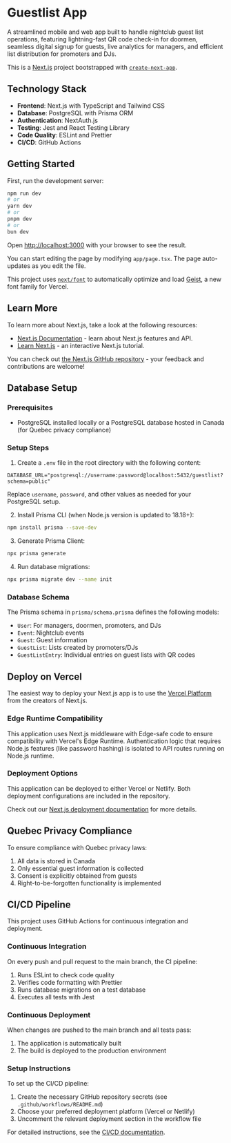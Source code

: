 # Guestlist App

A streamlined mobile and web app built to handle nightclub guest list operations, featuring lightning-fast QR code check-in for doormen, seamless digital signup for guests, live analytics for managers, and efficient list distribution for promoters and DJs.

This is a [Next.js](https://nextjs.org) project bootstrapped with [`create-next-app`](https://nextjs.org/docs/app/api-reference/cli/create-next-app).

## Technology Stack

- **Frontend**: Next.js with TypeScript and Tailwind CSS
- **Database**: PostgreSQL with Prisma ORM
- **Authentication**: NextAuth.js
- **Testing**: Jest and React Testing Library
- **Code Quality**: ESLint and Prettier
- **CI/CD**: GitHub Actions

## Getting Started

First, run the development server:

```bash
npm run dev
# or
yarn dev
# or
pnpm dev
# or
bun dev
```

Open [http://localhost:3000](http://localhost:3000) with your browser to see the result.

You can start editing the page by modifying `app/page.tsx`. The page auto-updates as you edit the file.

This project uses [`next/font`](https://nextjs.org/docs/app/building-your-application/optimizing/fonts) to automatically optimize and load [Geist](https://vercel.com/font), a new font family for Vercel.

## Learn More

To learn more about Next.js, take a look at the following resources:

- [Next.js Documentation](https://nextjs.org/docs) - learn about Next.js features and API.
- [Learn Next.js](https://nextjs.org/learn) - an interactive Next.js tutorial.

You can check out [the Next.js GitHub repository](https://github.com/vercel/next.js) - your feedback and contributions are welcome!

## Database Setup

### Prerequisites

- PostgreSQL installed locally or a PostgreSQL database hosted in Canada (for Quebec privacy compliance)

### Setup Steps

1. Create a `.env` file in the root directory with the following content:

```
DATABASE_URL="postgresql://username:password@localhost:5432/guestlist?schema=public"
```

Replace `username`, `password`, and other values as needed for your PostgreSQL setup.

2. Install Prisma CLI (when Node.js version is updated to 18.18+):

```bash
npm install prisma --save-dev
```

3. Generate Prisma Client:

```bash
npx prisma generate
```

4. Run database migrations:

```bash
npx prisma migrate dev --name init
```

### Database Schema

The Prisma schema in `prisma/schema.prisma` defines the following models:

- `User`: For managers, doormen, promoters, and DJs
- `Event`: Nightclub events
- `Guest`: Guest information
- `GuestList`: Lists created by promoters/DJs
- `GuestListEntry`: Individual entries on guest lists with QR codes

## Deploy on Vercel

The easiest way to deploy your Next.js app is to use the [Vercel Platform](https://vercel.com/new?utm_medium=default-template&filter=next.js&utm_source=create-next-app&utm_campaign=create-next-app-readme) from the creators of Next.js.

### Edge Runtime Compatibility

This application uses Next.js middleware with Edge-safe code to ensure compatibility with Vercel's Edge Runtime. Authentication logic that requires Node.js features (like password hashing) is isolated to API routes running on Node.js runtime.

### Deployment Options

This application can be deployed to either Vercel or Netlify. Both deployment configurations are included in the repository.

Check out our [Next.js deployment documentation](https://nextjs.org/docs/app/building-your-application/deploying) for more details.

## Quebec Privacy Compliance

To ensure compliance with Quebec privacy laws:

1. All data is stored in Canada
2. Only essential guest information is collected
3. Consent is explicitly obtained from guests
4. Right-to-be-forgotten functionality is implemented

## CI/CD Pipeline

This project uses GitHub Actions for continuous integration and deployment.

### Continuous Integration

On every push and pull request to the main branch, the CI pipeline:

1. Runs ESLint to check code quality
2. Verifies code formatting with Prettier
3. Runs database migrations on a test database
4. Executes all tests with Jest

### Continuous Deployment

When changes are pushed to the main branch and all tests pass:

1. The application is automatically built
2. The build is deployed to the production environment

### Setup Instructions

To set up the CI/CD pipeline:

1. Create the necessary GitHub repository secrets (see `.github/workflows/README.md`)
2. Choose your preferred deployment platform (Vercel or Netlify)
3. Uncomment the relevant deployment section in the workflow file

For detailed instructions, see the [CI/CD documentation](./.github/workflows/README.md).
